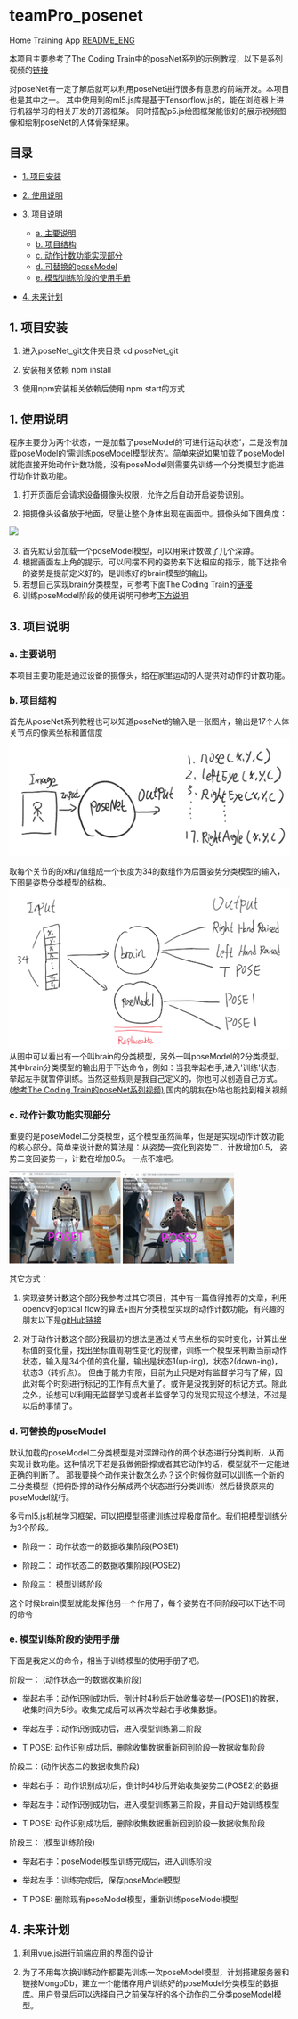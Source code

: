 # teamPro_posenet
 Home Training App [README_ENG](README_ENG.md)
 
 本项目主要参考了The Coding Train中的poseNet系列的示例教程，以下是系列视频的[链接](https://www.youtube.com/watch?v=OIo-DIOkNVg)

 对poseNet有一定了解后就可以利用poseNet进行很多有意思的前端开发。本项目也是其中之一。
 其中使用到的ml5.js库是基于Tensorflow.js的，能在浏览器上进行机器学习的相关开发的开源框架。
 同时搭配p5.js绘图框架能很好的展示视频图像和绘制poseNet的人体骨架结果。
 ## 目录
 * [1. 项目安装](#1)

 * [2. 使用说明](#2)

 * [3. 项目说明](#3)

   * [a. 主要说明](#31)
   * [b. 项目结构](#32)
   * [c. 动作计数功能实现部分](#33)
   * [d. 可替换的poseModel](#34)
   * [e. 模型训练阶段的使用手册](#35)
 * [4. 未来计划](#4)

<h2 id="1">1. 项目安装</h2>
 
 1. 进入poseNet_git文件夹目录 cd poseNet_git
 
 2. 安装相关依赖 npm install
 
 3. 使用npm安装相关依赖后使用 npm start的方式

<h2 id="2">1. 使用说明</h2> 
程序主要分为两个状态，一是加载了poseModel的‘可进行运动状态’，二是没有加载poseModel的‘需训练poseModel模型状态’。简单来说如果加载了poseModel就能直接开始动作计数功能，没有poseModel则需要先训练一个分类模型才能进行动作计数功能。

 1. 打开页面后会请求设备摄像头权限，允许之后自动开启姿势识别。
 
 2. 把摄像头设备放于地面，尽量让整个身体出现在画面中。摄像头如下图角度：

 <img src="MD_images/ready.png" width="300"></img>

 3. 首先默认会加载一个poseModel模型，可以用来计数做了几个深蹲。
 4. 根据画面左上角的提示，可以同摆不同的姿势来下达相应的指示，能下达指令的姿势是提前定义好的，是训练好的brain模型的输出。
 5. 若想自己实现brain分类模型，可参考下面The Coding Train的[链接](https://www.youtube.com/watch?v=OIo-DIOkNVg)
 6. 训练poseModel阶段的使用说明可参考[下方说明](#35)
 <h2 id="3">3. 项目说明</h2>

 <h3 id="31"> a. 主要说明</h3>

 本项目主要功能是通过设备的摄像头，给在家里运动的人提供对动作的计数功能。 
<h3 id="32"> b. 项目结构</h3>

 首先从poseNet系列教程也可以知道poseNet的输入是一张图片，输出是17个人体关节点的像素坐标和置信度
![poseNetIO](MD_images/poseNetIO.png)

 取每个关节的的x和y值组成一个长度为34的数组作为后面姿势分类模型的输入，下图是姿势分类模型的结构。
![BP](MD_images/BP.png)
 从图中可以看出有一个叫brain的分类模型，另外一叫poseModel的2分类模型。
 其中brain分类模型的输出用于下达命令，例如：当我举起右手,进入'训练'状态，举起左手就暂停训练。当然这些规则是我自己定义的，你也可以创造自己方式。[(参考The Coding Train的poseNet系列视频)](https://www.youtube.com/watch?v=OIo-DIOkNVg),国内的朋友在b站也能找到相关视频

<h3 id="33"> c. 动作计数功能实现部分</h3>

 重要的是poseModel二分类模型，这个模型虽然简单，但是是实现动作计数功能的核心部分。简单来说计数的算法是：从姿势一变化到姿势二，计数增加0.5， 姿势二变回姿势一，计数在增加0.5。 一点不难吧。

<img src="MD_images/pose1.png" width="200"></img>    <img src="MD_images/pose2.png" width="200"></img>

其它方式：

1. 实现姿势计数这个部分我参考过其它项目，其中有一篇值得推荐的文章，利用opencv的optical flow的算法+图片分类模型实现的动作计数功能，有兴趣的朋友以下是[gitHub链接](https://github.com/artkulak/workout-movement-counting)

2. 对于动作计数这个部分我最初的想法是通过关节点坐标的实时变化，计算出坐标值的变化量，找出坐标值周期性变化的规律，训练一个模型来判断当前动作状态，输入是34个值的变化量，输出是状态1(up-ing)，状态2(down-ing)，状态3（转折点）。 但由于能力有限，目前为止只是对有监督学习有了解，因此对每个时刻进行标记的工作有点大量了。或许是没找到好的标记方式。除此之外，设想可以利用无监督学习或者半监督学习的发现实现这个想法，不过是以后的事情了。

<h3 id="34"> d. 可替换的poseModel</h3>

 默认加载的poseModel二分类模型是对深蹲动作的两个状态进行分类判断，从而实现计数功能。这种情况下若是我做俯卧撑或者其它动作的话，模型就不一定能进正确的判断了。
 那我要换个动作来计数怎么办？这个时候你就可以训练一个新的二分类模型（把俯卧撑的动作分解成两个状态进行分类训练）然后替换原来的poseModel就行。
 
 多亏ml5.js机械学习框架，可以把模型搭建训练过程极度简化。我们把模型训练分为3个阶段。
 
 * 阶段一： 动作状态一的数据收集阶段(POSE1)
 
 *  阶段二： 动作状态二的数据收集阶段(POSE2)
 
 * 阶段三： 模型训练阶段

 这个时候brain模型就能发挥他另一个作用了，每个姿势在不同阶段可以下达不同的命令

<h3 id="35"> e. 模型训练阶段的使用手册</h3>

 下面是我定义的命令，相当于训练模型的使用手册了吧。

 阶段一： (动作状态一的数据收集阶段)

* 举起右手：动作识别成功后，倒计时4秒后开始收集姿势一(POSE1)的数据，收集时间为5秒。收集完成后可以再次举起右手收集数据。
 
 * 举起左手：动作识别成功后，进入模型训练第二阶段

 * T POSE: 动作识别成功后，删除收集数据重新回到阶段一数据收集阶段

阶段二：(动作状态二的数据收集阶段)

* 举起右手： 动作识别成功后，倒计时4秒后开始收集姿势二(POSE2)的数据

* 举起左手：动作识别成功后，进入模型训练第三阶段，并自动开始训练模型

 * T POSE: 动作识别成功后，删除收集数据重新回到阶段一数据收集阶段

阶段三： (模型训练阶段)

 * 举起右手：poseModel模型训练完成后，进入训练阶段
 
 * 举起左手：训练完成后，保存poseModel模型

 * T POSE: 删除现有poseModel模型，重新训练poseModel模型

<h2 id="4"> 4. 未来计划</h2>
 
1. 利用vue.js进行前端应用的界面的设计

2. 为了不用每次换训练动作都要先训练一次poseModel模型，计划搭建服务器和链接MongoDb，建立一个能储存用户训练好的poseModel分类模型的数据库。用户登录后可以选择自己之前保存好的各个动作的二分类poseModel模型。

 





